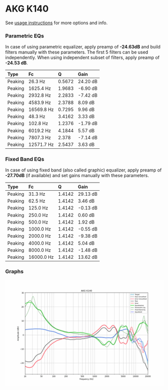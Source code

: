 # AKG K140
See [usage instructions](https://github.com/jaakkopasanen/AutoEq#usage) for more options and info.

### Parametric EQs
In case of using parametric equalizer, apply preamp of **-24.63dB** and build filters manually
with these parameters. The first 5 filters can be used independently.
When using independent subset of filters, apply preamp of **-24.53 dB**.

| Type    | Fc         |      Q | Gain     |
|:--------|:-----------|:-------|:---------|
| Peaking | 26.3 Hz    | 0.5672 | 24.20 dB |
| Peaking | 1625.4 Hz  | 1.9683 | -6.90 dB |
| Peaking | 2932.8 Hz  | 2.2833 | -7.42 dB |
| Peaking | 4583.9 Hz  | 2.3788 | 8.09 dB  |
| Peaking | 16569.8 Hz | 0.7295 | 9.96 dB  |
| Peaking | 48.3 Hz    | 3.4162 | 3.33 dB  |
| Peaking | 102.8 Hz   | 1.2376 | -1.79 dB |
| Peaking | 6019.2 Hz  | 4.1844 | 5.57 dB  |
| Peaking | 7807.3 Hz  | 2.378  | -7.14 dB |
| Peaking | 12571.7 Hz | 2.5437 | 3.63 dB  |

### Fixed Band EQs
In case of using fixed band (also called graphic) equalizer, apply preamp of **-27.70dB**
(if available) and set gains manually with these parameters.

| Type    | Fc         |      Q | Gain     |
|:--------|:-----------|:-------|:---------|
| Peaking | 31.3 Hz    | 1.4142 | 29.13 dB |
| Peaking | 62.5 Hz    | 1.4142 | 3.46 dB  |
| Peaking | 125.0 Hz   | 1.4142 | -0.13 dB |
| Peaking | 250.0 Hz   | 1.4142 | 0.60 dB  |
| Peaking | 500.0 Hz   | 1.4142 | 1.92 dB  |
| Peaking | 1000.0 Hz  | 1.4142 | -0.55 dB |
| Peaking | 2000.0 Hz  | 1.4142 | -9.38 dB |
| Peaking | 4000.0 Hz  | 1.4142 | 5.04 dB  |
| Peaking | 8000.0 Hz  | 1.4142 | -1.48 dB |
| Peaking | 16000.0 Hz | 1.4142 | 13.62 dB |

### Graphs
![](./AKG%20K140.png)
